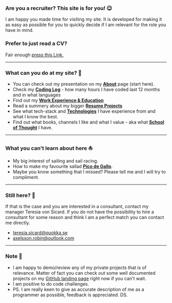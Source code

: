 ### Are you a recruiter? This site is for you! 😉

I am happy you made time for visiting my site. It is developed for making it as easy as possible for you to quickly decide if I am relevant for the role you have in mind.

### Prefer to just read a CV?

Fair enough [press this Link.](https://drive.google.com/file/d/1T6D66JRzcRjqYrN8KlE58GevxIs82P4g/view?usp=share_link)

---
### What can you do at my site? 🤔

- You can check out my presentation on my [**About**](/about) page (start here).
- Check my [**Coding Log**](/stats) - how many hours I have coded last 12 months and in what languages
- Find out my [**Work Experience & Education**](/experience)
- Read a summery about my bigger [**Resume Projects**](/projects)
- See what tech-stack and [**Technologies**](/tech) I have experience from and what I know the best.
- Find out what books, channels I like and what I value - aka what [**School of Thought**](/school-of-thought) I have.

---

### What you can't learn about here ⛵

- My big interest of sailing and sail racing.
- How to make my favourite sallad [**Pico de Gallo**](https://www.bbcgoodfood.com/recipes/pico-de-gallo).
- Maybe you know something that I missed? Please tell me and I will try to compliment.

---
### Still here? 🤩

If that is the case and you are interested in a consultant, contact my manager Teresia von Sicard. If you do not have the possibility to hire a consultant for some reason and think I am a perfect match you can contact me directly.

- teresia.sicard@quokka.se
- axelsson.robin@outlook.com

---

### Note 📣

- I am happy to demo/review any of my private projects that is of relevance. Matter of fact you can check out some well documented projects on my [GitHub landing page](https://github.com/RobinAxelsson) right now if you can't wait.
- I am positive to do code challenges.
- PS. I am really keen to give as accurate description of me as a programmer as possible, feedback is appreciated. DS.
